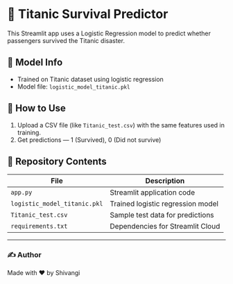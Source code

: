 # 🚢 Titanic Survival Predictor

This Streamlit app uses a Logistic Regression model to predict whether passengers survived the Titanic disaster.

## 🧠 Model Info
- Trained on Titanic dataset using logistic regression
- Model file: `logistic_model_titanic.pkl`

## 🚀 How to Use

1. Upload a CSV file (like `Titanic_test.csv`) with the same features used in training.
2. Get predictions — 1 (Survived), 0 (Did not survive)

## 📁 Repository Contents

| File | Description |
|------|-------------|
| `app.py` | Streamlit application code |
| `logistic_model_titanic.pkl` | Trained logistic regression model |
| `Titanic_test.csv` | Sample test data for predictions |
| `requirements.txt` | Dependencies for Streamlit Cloud |

---

### ✍️ Author

Made with ❤️ by Shivangi
